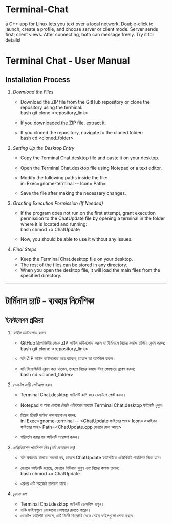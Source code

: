 # Terminal-Chat
a C++ app for Linux lets you text over a local network. Double-click to launch, create a profile, and choose server or client mode. Server sends first; client views. After connecting, both can message freely. Try it for details!

# Terminal Chat - User Manual  

## Installation Process  

1. *Download the Files*  
   - Download the ZIP file from the GitHub repository or clone the repository using the terminal:  
     bash
     git clone <repository_link>
       
   - If you downloaded the ZIP file, extract it.  
   - If you cloned the repository, navigate to the cloned folder:  
     bash
     cd <cloned_folder>
       

2. *Setting Up the Desktop Entry*  
   - Copy the Terminal Chat.desktop file and paste it on your desktop.  
   - Open the Terminal Chat.desktop file using Notepad or a text editor.  
   - Modify the following paths inside the file:  
     ini
     Exec=gnome-terminal -- <ChatUpdate file path>
     Icon=<Icon file path>
     Path=<Folder path where ChatUpdate.cpp is stored>
       
   - Save the file after making the necessary changes.  

3. *Granting Execution Permission (If Needed)*  
   - If the program does not run on the first attempt, grant execution permission to the ChatUpdate file by opening a terminal in the folder where it is located and running:  
     bash
     chmod +x ChatUpdate
       
   - Now, you should be able to use it without any issues.  

4. *Final Steps*  
   - Keep the Terminal Chat.desktop file on your desktop.  
   - The rest of the files can be stored in any directory.  
   - When you open the desktop file, it will load the main files from the specified directory.  

---

# টার্মিনাল চ্যাট - ব্যবহার নির্দেশিকা  

## ইনস্টলেশন প্রক্রিয়া  

1. *ফাইল ডাউনলোড করুন*  
   - GitHub রিপোজিটরি থেকে ZIP ফাইল ডাউনলোড করুন বা টার্মিনালে নিচের কমান্ড চালিয়ে ক্লোন করুন:  
     bash
     git clone <repository_link>
       
   - যদি ZIP ফাইল ডাউনলোড করে থাকেন, তাহলে তা আনজিপ করুন।  
   - যদি রিপোজিটরি ক্লোন করে থাকেন, তাহলে নিচের কমান্ড দিয়ে ফোল্ডারে প্রবেশ করুন:  
     bash
     cd <cloned_folder>
       

2. *ডেস্কটপ এন্ট্রি সেটআপ করুন*  
   - Terminal Chat.desktop ফাইলটি কপি করে ডেস্কটপে পেস্ট করুন।  
   - Notepad বা অন্য কোনো টেক্সট এডিটরের মাধ্যমে Terminal Chat.desktop ফাইলটি খুলুন।  
   - নিচের *তিনটি ফাইল পাথ* সংশোধন করুন:  
     ini
     Exec=gnome-terminal -- <ChatUpdate ফাইলের পাথ>
     Icon=<আইকন ফাইলের পাথ>
     Path=<ChatUpdate.cpp যেখানে রাখা আছে>
       
   - পরিবর্তন করার পর ফাইলটি সংরক্ষণ করুন।  

3. *এক্সিকিউশন পারমিশন দিন (যদি প্রয়োজন হয়)*  
   - যদি প্রথমবার চালাতে সমস্যা হয়, তাহলে ChatUpdate ফাইলটিকে এক্সিকিউট পারমিশন দিতে হবে।  
   - যেখানে ফাইলটি রয়েছে, সেখানে টার্মিনাল খুলুন এবং নিচের কমান্ড চালান:  
     bash
     chmod +x ChatUpdate
       
   - এরপর এটি সহজেই চালানো যাবে।  

4. *চূড়ান্ত ধাপ*  
   - Terminal Chat.desktop ফাইলটি ডেস্কটপে রাখুন।  
   - বাকি ফাইলগুলো যেকোনো ফোল্ডারে রাখতে পারেন।  
   - ডেস্কটপ ফাইলটি চালালে, এটি নির্দিষ্ট ডিরেক্টরি থেকে মেইন ফাইলগুলো লোড করবে।
